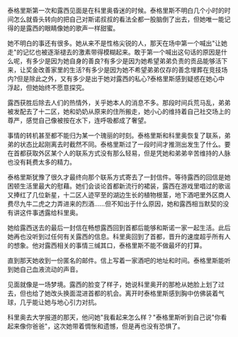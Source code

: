 泰格里斯第一次和露西见面是在科里奥昏迷的时候。泰格里斯不明白几个小时的时间怎么就昏头转向的把自己对斯诺叔叔的看法全都一股脑倒了出去，但她唯一能记得的是露西的眼睛像她的歌声一样甜蜜。 

她不明白的事还有很多。她从来不是性格尖锐的人，那天在场中第一个喊出"让她走"的记忆也被逐渐褪去的激素带得模糊起来。敢于第一个喊出这句话的原因是什么呢，有多少是因为她自身的善良?有多少是因为她希望弟弟负责的贡品能够活下来，让奖金改善家里的生活?有多少是因为她不希望弟弟仅存的善念埋葬在竞技场内?但是除此之外，又有多少是出于她对露西的私心?泰格里斯感到疑惑在她心中浮起，但她始终不愿意探究。 

露西获胜后除去人们的热情外，关乎她本人的消息不多。那段时间兵荒马乱，弟弟被发配去了十二区，她和奶奶从原来的住所搬走，她小心的维持着自己社交场上的尊严，感觉自己像被按在水下，连呼吸都成了奢望。 

事情的转机甚至都不能归为某一个瑰丽的时刻。泰格里斯和科里奥恢复了联系，弟弟的状态比起刚离去时截然不同。泰格里斯过了一段时间才推测出发生了什么。要在首都获取外区某个人的联系方式没有那么轻易，但是凭她和弟弟辛苦维持的人脉也没有耗费太多的精力。 

泰格里斯犹豫了很久才最终向那个联系方式寄去了一封信件。等待露西的回信是她困顿生活里最大的慰藉。她们会谈论首都新流行的裙装，露西在游戏里唱过的歌谣又捧红了几位新星，十二区人迹罕至的湖边生长的植物根茎，地下酒吧里外区商人费尽九牛二虎之力弄进来的烈酒……但不知出于什么原因，她和露西相当默契的没有讲这件事透露给科里奥。 

她给露西送去的最后一封信在畅想露西回到首都后能够和斯诺一家一起生活。此后她再也没听到过任何有关露西的信息。科里奥回到了首都，晋升的速度超乎所有人的想象。他对露西相关的事情三缄其口，泰格里斯不能不做最坏的打算。 

直到那天她收到一份匿名的邮件。信上写着一家酒吧的地址和时间。泰格里斯能听到她自己血液流动的声音。 

见面就像是一场梦境。露西的脸变了样子，她说科里奥开的那枪从她脸上划了过去，但也给了她改头换面混进首都的机会。离开时泰格里斯感到胸中仿佛装着气球，几乎能让她与地心引力对抗。 

科里奥去大学报道的那天，他问她"我看起来怎么样？"泰格里斯听到自己说"你看起来像你爸爸"，这次她带着惆怅和遗憾，但是再也没有恐惧了。